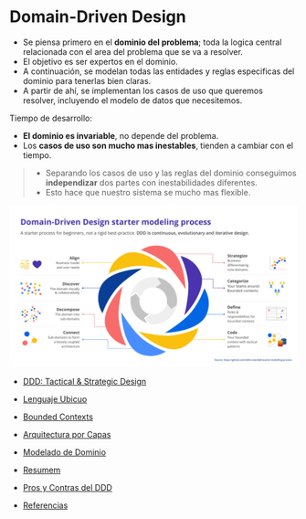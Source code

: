 # Domain-Driven Design

- Se piensa primero en el **dominio del problema**; toda la logica central relacionada con el area del problema que se va a resolver. 
- El objetivo es ser expertos en el dominio.
- A continuación, se modelan todas las entidades y reglas especificas del dominio para tenerlas bien claras.
- A partir de ahí, se implementan los casos de uso que queremos resolver, incluyendo el modelo de datos que necesitemos.

Tiempo de desarrollo:

- **El dominio es invariable**, no depende del problema.
- Los **casos de uso son mucho mas inestables**, tienden a cambiar con el tiempo.

> - Separando los casos de uso y las reglas del dominio conseguimos **independizar** dos partes con inestabilidades diferentes.
> - Esto hace que nuestro sistema se mucho mas flexible.

<img src="assets/ddd-starter-modeling-circular.svg" width="960" />

- [DDD: Tactical & Strategic Design](./ddd-tactical-strategic-design.md)

- [Lenguaje Ubicuo](./ubiquitous-language.md)

- [Bounded Contexts](./bounded-context.md)

- [Arquitectura por Capas](./architecture-layers.md)

- [Modelado de Dominio](./domain-modeling.md)

- [Resumem](./summary.md)

- [Pros y Contras del DDD](./pros-and-cons.md)

- [Referencias](./references.md)